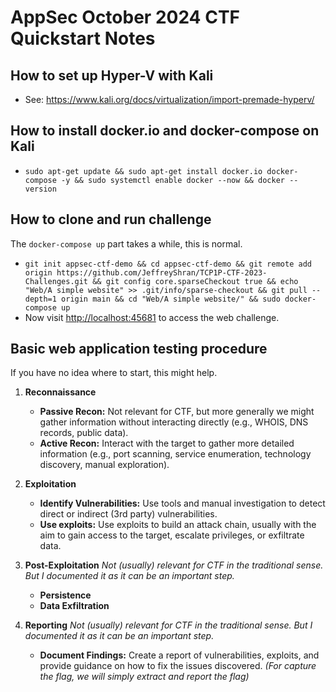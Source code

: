 # AppSec October 2024 CTF Quickstart Notes
## How to set up Hyper-V with Kali
- See: https://www.kali.org/docs/virtualization/import-premade-hyperv/

## How to install docker.io and docker-compose on Kali
- `sudo apt-get update && sudo apt-get install docker.io docker-compose -y && sudo systemctl enable docker --now && docker --version`

 ## How to clone and run challenge
 The `docker-compose up` part takes a while, this is normal.
- `git init appsec-ctf-demo && cd appsec-ctf-demo && git remote add origin https://github.com/JeffreyShran/TCP1P-CTF-2023-Challenges.git && git config core.sparseCheckout true && echo "Web/A simple website" >> .git/info/sparse-checkout && git pull --depth=1 origin main && cd "Web/A simple website/" && sudo docker-compose up`
- Now visit [http://localhost:45681](http://localhost:45681/) to access the web challenge.

## Basic web application testing procedure
If you have no idea where to start, this might help.

1. **Reconnaissance**
   - **Passive Recon:** Not relevant for CTF, but more generally we might gather information without interacting directly (e.g., WHOIS, DNS records, public data).
   - **Active Recon:** Interact with the target to gather more detailed information (e.g., port scanning, service enumeration, technology discovery, manual exploration).

2. **Exploitation**
   - **Identify Vulnerabilities:** Use tools and manual investigation to detect direct or indirect (3rd party) vulnerabilities.
   - **Use exploits:** Use exploits to build an attack chain, usually with the aim to gain access to the target, escalate privileges, or exfiltrate data.

3. **Post-Exploitation** *Not (usually) relevant for CTF in the traditional sense. But I documented it as it can be an important step.*
   - **Persistence**
   - **Data Exfiltration**

5. **Reporting** *Not (usually) relevant for CTF in the traditional sense. But I documented it as it can be an important step.*
   - **Document Findings:** Create a report of vulnerabilities, exploits, and provide guidance on how to fix the issues discovered. *(For capture the flag, we will simply extract and report the flag)*
